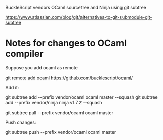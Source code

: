 BuckleScript vendors OCaml sourcetree and Ninja using git subtree

https://www.atlassian.com/blog/git/alternatives-to-git-submodule-git-subtree


# Notes for changes to OCaml compiler

Suppose you add ocaml as remote

git remote add ocaml https://github.com/bucklescript/ocaml/

Add it:

git subtree add --prefix vendor/ocaml ocaml master --squash
git subtree add --prefix vendor/ninja ninja v1.7.2 --squash

git subtree pull --prefix vendor/ocaml ocaml master

Push changes:

git subtree push --prefix vendor/ocaml ocaml master


